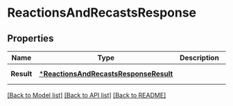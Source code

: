 # ReactionsAndRecastsResponse

## Properties
Name | Type | Description | Notes
------------ | ------------- | ------------- | -------------
**Result** | [***ReactionsAndRecastsResponseResult**](ReactionsAndRecastsResponse_result.md) |  | [default to null]

[[Back to Model list]](../README.md#documentation-for-models) [[Back to API list]](../README.md#documentation-for-api-endpoints) [[Back to README]](../README.md)

